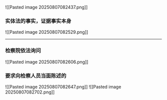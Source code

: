 ![[Pasted image 20250807082437.png]]
### 实体法的事实，证据事实本身
![[Pasted image 20250807082529.png]]

---
###  检察院依法询问
![[Pasted image 20250807082606.png]]
### 要求向检察人员当面陈述的
![[Pasted image 20250807082647.png]]
![[Pasted image 20250807082702.png]]




